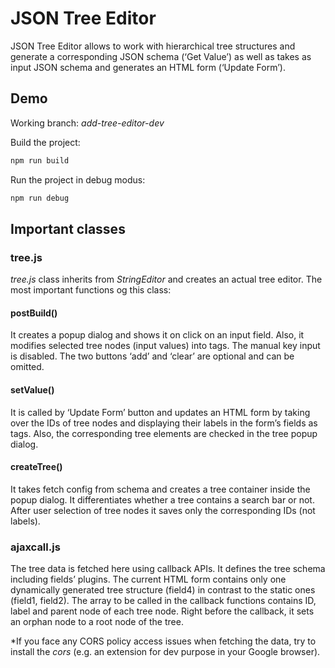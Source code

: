 # JSON Tree Editor

JSON Tree Editor allows to work with hierarchical tree structures and generate a corresponding JSON schema (‘Get Value’) as well as takes as input JSON schema and generates an HTML form (‘Update Form’).

## Demo

Working branch: *add-tree-editor-dev*

Build the project:

```bash
npm run build
```

Run the project in debug modus:

```bash
npm run debug
```

## Important classes

### tree.js

*tree.js* class inherits from *StringEditor* and creates an actual tree editor. The most important functions og this class:

#### postBuild()

It creates a popup dialog and shows it on click on an input field. Also, it modifies selected tree nodes (input values) into tags. The manual key input is disabled. The two buttons ‘add’ and ‘clear’ are optional and can be omitted.

#### setValue()

It is called by ‘Update Form’ button and updates an HTML form by taking over the IDs of tree nodes and displaying their labels in the form’s fields as tags. Also, the corresponding tree elements are checked in the tree popup dialog.

#### createTree()

It takes fetch config from schema and creates a tree container inside the popup dialog. It differentiates whether a tree contains a search bar or not. After user selection of tree nodes it saves only the corresponding IDs (not labels).

### ajaxcall.js

The tree data is fetched here using callback APIs. It defines the tree schema including fields’ plugins. The current HTML form contains only one dynamically generated tree structure (field4) in contrast to the static ones (field1, field2). The array to be called in the callback functions contains ID, label and parent node of each tree node. Right before the callback, it sets an orphan node to a root node of the tree.

*If you face any CORS policy access issues when fetching the data, try to install the *cors* (e.g. an extension for dev purpose in your Google browser).
